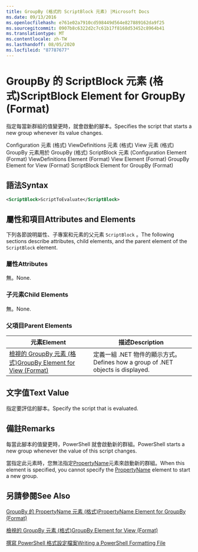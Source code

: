 ```yaml
---
title: GroupBy (格式的 ScriptBlock 元素) |Microsoft Docs
ms.date: 09/13/2016
ms.openlocfilehash: e761e02a7910cd598449d564e827889162da9f25
ms.sourcegitcommit: 0907b8c6322d2c7c61b17f8168d53452c8964b41
ms.translationtype: MT
ms.contentlocale: zh-TW
ms.lasthandoff: 08/05/2020
ms.locfileid: "87787677"
---
```

# <a name="scriptblock-element-for-groupby-format"></a><span data-ttu-id="87986-102">GroupBy 的 ScriptBlock 元素 (格式)</span><span class="sxs-lookup"><span data-stu-id="87986-102">ScriptBlock Element for GroupBy (Format)</span></span>

<span data-ttu-id="87986-103">指定每當新群組的值變更時，就會啟動的腳本。</span><span class="sxs-lookup"><span data-stu-id="87986-103">Specifies the script that starts a new group whenever its value changes.</span></span>

<span data-ttu-id="87986-104">Configuration 元素 (格式) ViewDefinitions 元素 (格式) View 元素 (格式) GroupBy 元素用於 GroupBy (格式) ScriptBlock 元素 (</span><span class="sxs-lookup"><span data-stu-id="87986-104">Configuration Element (Format) ViewDefinitions Element (Format) View Element (Format) GroupBy Element for View (Format) ScriptBlock Element for GroupBy (Format)</span></span>

## <a name="syntax"></a><span data-ttu-id="87986-105">語法</span><span class="sxs-lookup"><span data-stu-id="87986-105">Syntax</span></span>

```xml
<ScriptBlock>ScriptToEvaluate</ScriptBlock>
```

## <a name="attributes-and-elements"></a><span data-ttu-id="87986-106">屬性和項目</span><span class="sxs-lookup"><span data-stu-id="87986-106">Attributes and Elements</span></span>

<span data-ttu-id="87986-107">下列各節說明屬性、子專案和元素的父元素 `ScriptBlock` 。</span><span class="sxs-lookup"><span data-stu-id="87986-107">The following sections describe attributes, child elements, and the parent element of the `ScriptBlock` element.</span></span>

### <a name="attributes"></a><span data-ttu-id="87986-108">屬性</span><span class="sxs-lookup"><span data-stu-id="87986-108">Attributes</span></span>

<span data-ttu-id="87986-109">無。</span><span class="sxs-lookup"><span data-stu-id="87986-109">None.</span></span>

### <a name="child-elements"></a><span data-ttu-id="87986-110">子元素</span><span class="sxs-lookup"><span data-stu-id="87986-110">Child Elements</span></span>

<span data-ttu-id="87986-111">無。</span><span class="sxs-lookup"><span data-stu-id="87986-111">None.</span></span>

### <a name="parent-elements"></a><span data-ttu-id="87986-112">父項目</span><span class="sxs-lookup"><span data-stu-id="87986-112">Parent Elements</span></span>

|<span data-ttu-id="87986-113">元素</span><span class="sxs-lookup"><span data-stu-id="87986-113">Element</span></span>|<span data-ttu-id="87986-114">描述</span><span class="sxs-lookup"><span data-stu-id="87986-114">Description</span></span>|
|-------------|-----------------|
|[<span data-ttu-id="87986-115">檢視的 GroupBy 元素 (格式)</span><span class="sxs-lookup"><span data-stu-id="87986-115">GroupBy Element for View (Format)</span></span>](./groupby-element-for-view-format.md)|<span data-ttu-id="87986-116">定義一組 .NET 物件的顯示方式。</span><span class="sxs-lookup"><span data-stu-id="87986-116">Defines how a group of .NET objects is displayed.</span></span>|

## <a name="text-value"></a><span data-ttu-id="87986-117">文字值</span><span class="sxs-lookup"><span data-stu-id="87986-117">Text Value</span></span>

<span data-ttu-id="87986-118">指定要評估的腳本。</span><span class="sxs-lookup"><span data-stu-id="87986-118">Specify the script that is evaluated.</span></span>

## <a name="remarks"></a><span data-ttu-id="87986-119">備註</span><span class="sxs-lookup"><span data-stu-id="87986-119">Remarks</span></span>

<span data-ttu-id="87986-120">每當此腳本的值變更時，PowerShell 就會啟動新的群組。</span><span class="sxs-lookup"><span data-stu-id="87986-120">PowerShell starts a new group whenever the value of this script changes.</span></span>

<span data-ttu-id="87986-121">當指定此元素時，您無法指定[PropertyName](propertyname-element-for-groupby-format.md)元素來啟動新的群組。</span><span class="sxs-lookup"><span data-stu-id="87986-121">When this element is specified, you cannot specify the [PropertyName](propertyname-element-for-groupby-format.md) element to start a new group.</span></span>

## <a name="see-also"></a><span data-ttu-id="87986-122">另請參閱</span><span class="sxs-lookup"><span data-stu-id="87986-122">See Also</span></span>

[<span data-ttu-id="87986-123">GroupBy 的 PropertyName 元素 (格式)</span><span class="sxs-lookup"><span data-stu-id="87986-123">PropertyName Element for GroupBy (Format)</span></span>](propertyname-element-for-groupby-format.md)

[<span data-ttu-id="87986-124">檢視的 GroupBy 元素 (格式)</span><span class="sxs-lookup"><span data-stu-id="87986-124">GroupBy Element for View (Format)</span></span>](groupby-element-for-view-format.md)

[<span data-ttu-id="87986-125">撰寫 PowerShell 格式設定檔案</span><span class="sxs-lookup"><span data-stu-id="87986-125">Writing a PowerShell Formatting File</span></span>](writing-a-powershell-formatting-file.md)

